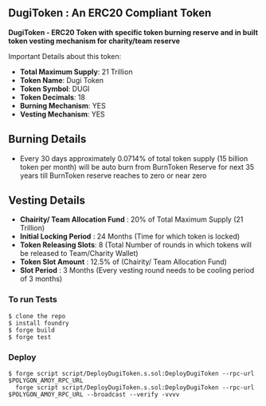 ## DugiToken : An ERC20 Compliant Token

**DugiToken - ERC20 Token with specific token burning reserve and in built token vesting mechanism for charity/team reserve**

Important Details about this token:

-   **Total Maximum Supply**:  21 Trillion
-   **Token Name**: Dugi Token
-   **Token Symbol**: DUGI
-   **Token Decimals**: 18
-   **Burning Mechanism**: YES
-   **Vesting Mechanism**: YES


## Burning Details

- Every 30 days approximately 0.0714% of total token supply (15 billion token per month) will be auto burn from BurnToken Reserve for next 35 years till BurnToken reserve reaches to zero or near zero




## Vesting Details

- **Chairity/ Team Allocation Fund** : 20% of Total Maximum Supply (21 Trillion)
- **Initial Locking Period** : 24 Months (Time for which token is locked)
- **Token Releasing Slots**: 8 (Total Number of rounds in which tokens will be released to Team/Charity Wallet)
- **Token Slot Amount** : 12.5% of (Chairity/ Team Allocation Fund)
-  **Slot Period** : 3 Months (Every vesting round needs to be cooling period of 3 months)



### To run Tests

```shell
$ clone the repo
$ install foundry
$ forge build
$ forge test
```


### Deploy

```shell
$ forge script script/DeployDugiToken.s.sol:DeployDugiToken --rpc-url $POLYGON_AMOY_RPC_URL
  forge script script/DeployDugiToken.s.sol:DeployDugiToken --rpc-url $POLYGON_AMOY_RPC_URL --broadcast --verify -vvvv
```

